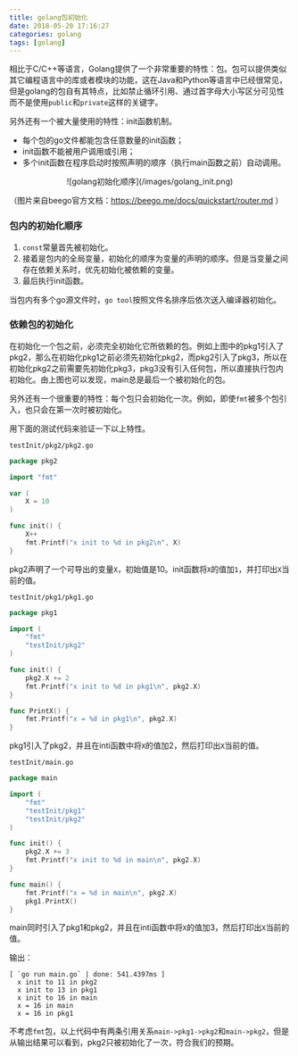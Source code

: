```yaml
---
title: golang包初始化
date: 2018-05-20 17:16:27
categories: golang
tags: [golang]
---
```


相比于C/C++等语言，Golang提供了一个非常重要的特性：包。包可以提供类似其它编程语言中的库或者模块的功能，这在Java和Python等语言中已经很常见，但是golang的包自有其特点，比如禁止循环引用、通过首字母大小写区分可见性而不是使用`public`和`private`这样的关键字。

另外还有一个被大量使用的特性：init函数机制。

* 每个包的go文件都能包含任意数量的init函数；
* init函数不能被用户调用或引用；
* 多个init函数在程序启动时按照声明的顺序（执行main函数之前）自动调用。

<div align=center>![golang初始化顺序](/images/golang_init.png)</div>

（图片来自beego官方文档：https://beego.me/docs/quickstart/router.md ）

### 包内的初始化顺序

1. `const`常量首先被初始化。
2. 接着是包内的全局变量，初始化的顺序为变量的声明的顺序。但是当变量之间存在依赖关系时，优先初始化被依赖的变量。
3. 最后执行init函数。

当包内有多个go源文件时，`go tool`按照文件名排序后依次送入编译器初始化。

###  依赖包的初始化

在初始化一个包之前，必须完全初始化它所依赖的包。例如上图中的pkg1引入了pkg2，那么在初始化pkg1之前必须先初始化pkg2，而pkg2引入了pkg3，所以在初始化pkg2之前需要先初始化pkg3，pkg3没有引入任何包，所以直接执行包内初始化。由上图也可以发现，main总是最后一个被初始化的包。

另外还有一个很重要的特性：每个包只会初始化一次。例如，即使`fmt`被多个包引入，也只会在第一次时被初始化。

用下面的测试代码来验证一下以上特性。

`testInit/pkg2/pkg2.go`

```go
package pkg2

import "fmt"

var (
    X = 10
)

func init() {
    X++
    fmt.Printf("x init to %d in pkg2\n", X)
}
```

pkg2声明了一个可导出的变量`X`，初始值是10。init函数将`X`的值加`1`，并打印出`X`当前的值。

`testInit/pkg1/pkg1.go`

```go
package pkg1

import (
    "fmt"
    "testInit/pkg2"
)

func init() {
    pkg2.X += 2
    fmt.Printf("x init to %d in pkg1\n", pkg2.X)
}

func PrintX() {
    fmt.Printf("x = %d in pkg1\n", pkg2.X)
}
```

pkg1引入了pkg2，并且在inti函数中将`X`的值加2，然后打印出`X`当前的值。

`testInit/main.go`

```go
package main

import (
    "fmt"
    "testInit/pkg1"
    "testInit/pkg2"
)

func init() {
    pkg2.X += 3
    fmt.Printf("x init to %d in main\n", pkg2.X)
}

func main() {
    fmt.Printf("x = %d in main\n", pkg2.X)
    pkg1.PrintX()
}
```

main同时引入了pkg1和pkg2，并且在inti函数中将`X`的值加3，然后打印出`X`当前的值。

输出：

```
[ `go run main.go` | done: 541.4397ms ]
  x init to 11 in pkg2
  x init to 13 in pkg1
  x init to 16 in main
  x = 16 in main
  x = 16 in pkg1
```

不考虑`fmt`包，以上代码中有两条引用关系`main->pkg1->pkg2`和`main->pkg2`，但是从输出结果可以看到，pkg2只被初始化了一次，符合我们的预期。
